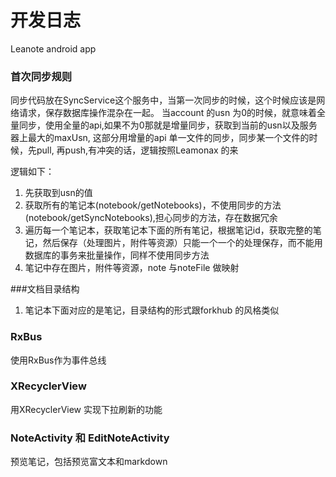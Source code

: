 # 开发日志
Leanote android app

### 首次同步规则
同步代码放在SyncService这个服务中，当第一次同步的时候，这个时候应该是网络请求，保存数据库操作混杂在一起。
当account 的usn 为0的时候，就意味着全量同步，使用全量的api,如果不为0那就是增量同步，获取到当前的usn以及服务器上最大的maxUsn, 这部分用增量的api 
单一文件的同步，同步某一个文件的时候，先pull, 再push,有冲突的话，逻辑按照Leamonax 的来

逻辑如下：

1. 先获取到usn的值
2. 获取所有的笔记本(notebook/getNotebooks)，不使用同步的方法(notebook/getSyncNotebooks),担心同步的方法，存在数据冗余
3. 遍历每一个笔记本，获取笔记本下面的所有笔记，根据笔记id，获取完整的笔记，然后保存（处理图片，附件等资源）只能一个一个的处理保存，而不能用数据库的事务来批量操作，同样不使用同步方法
4. 笔记中存在图片，附件等资源，note 与noteFile 做映射

###文档目录结构

1. 笔记本下面对应的是笔记，目录结构的形式跟forkhub 的风格类似

### RxBus
使用RxBus作为事件总线

### XRecyclerView
用XRecyclerView 实现下拉刷新的功能

### NoteActivity 和 EditNoteActivity
预览笔记，包括预览富文本和markdown
